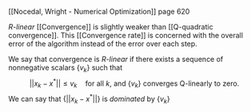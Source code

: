 [[Nocedal, Wright - Numerical Optimization]] page 620

_R-linear_ [[Convergence]] is slightly weaker than [[Q-quadratic convergence]]. This [[Convergence rate]] is concerned with the overall error of the algorithm instead of the error over each step.

We say that convergence is _R-linear_ if there exists a sequence of nonnegative scalars $\{v_k\}$ such that
$$||x_k-x^*||\leq v_k\quad \text{for all }k\text{, and }\{v_k\}\text{ converges Q-linearly to zero.}$$
We can say that $\{||x_k-x^*||\}$ is _dominated_ by $\{v_k\}$
